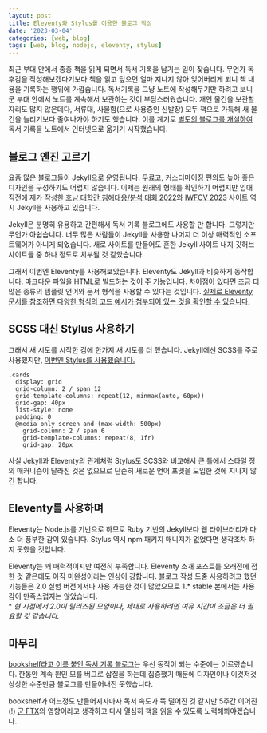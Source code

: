 ```yaml
---
layout: post
title: Eleventy와 Stylus를 이용한 블로그 작성
date: '2023-03-04'
categories: [web, blog]
tags: [web, blog, nodejs, eleventy, stylus]
---
```


최근 부대 안에서 종종 책을 읽게 되면서 독서 기록을 남기는 일이 잦습니다. 무언가 독후감을 작성해보겠다기보다 책을 읽고 덮으면 얼마 지나지 않아 잊어버리게 되니 책 내용을 기록하는 행위에 가깝습니다. 독서기록을 그냥 노트에 작성해두기만 하려고 보니 군 부대 안에서 노트를 계속해서 보관하는 것이 부담스러웠습니다. 개인 물건을 보관할 자리도 많지 않은데다, 서류대, 사물함(으로 사용중인 신발장) 모두 책으로 가득해 새 물건을 늘리기보다 줄여나가야 하기도 했습니다. 이를 계기로 [별도의 블로그를 개설하여](https://books.jonghyeon.me) 독서 기록을 노트에서 인터넷으로 옮기기 시작했습니다.  

## 블로그 엔진 고르기
요즘 많은 블로그들이 Jekyll으로 운영됩니다. 무료고, 커스터마이징 편의도 높아 좋은 디자인을 구성하기도 어렵지 않습니다. 이제는 원래의 형태를 확인하기 어렵지만 입대 직전에 제가 작성한 [호남 대학간 침해대응/분석 대회 2022](https://hccc2022.github.io)와 [IWFCV 2023](https://iwfcv2023.github.io/) 사이트 역시 Jekyll을 사용하고 있습니다.  

Jekyll은 분명히 유용하고 간편해서 독서 기록 블로그에도 사용할 만 합니다. 그렇지만 무언가 아쉽습니다. 너무 많은 사람들이 Jekyll을 사용한 나머지 더 이상 매력적인 소프트웨어가 아니게 되었습니다. 새로 사이트를 만들어도 흔한 Jekyll 사이트 내지 깃허브 사이트들 중 하나 정도로 치부될 것 같았습니다.  

그래서 이번엔 Eleventy를 사용해보았습니다. Eleventy도 Jekyll과 비슷하게 동작합니다. 마크다운 파일을 HTML로 빌드하는 것이 주 기능입니다. 차이점이 있다면 조금 더 많은 종류의 템플릿 언어와 문서 형식을 사용할 수 있다는 것입니다. [실제로 Eleventy 문서를 참조하면 다양한 형식의 코드 예시가 첨부되어 있는 것을 확인할 수 있습니다.](https://www.11ty.dev/docs/layouts/)

## SCSS 대신 Stylus 사용하기
그래서 새 시도를 시작한 김에 한가지 새 시도를 더 했습니다. Jekyll에선 SCSS를 주로 사용했지만, [이번엔 Stylus를 사용했습니다.](https://github.com/ShapeLayer/bookshelf/tree/main/src/stylus)  

```stylus
.cards
  display: grid
  grid-column: 2 / span 12
  grid-template-columns: repeat(12, minmax(auto, 60px))
  grid-gap: 40px
  list-style: none
  padding: 0
  @media only screen and (max-width: 500px)
    grid-column: 2 / span 6
    grid-template-columns: repeat(8, 1fr)
    grid-gap: 20px
```

사실 Jekyll과 Eleventy의 관계처럼 Stylus도 SCSS와 비교해서 큰 틀에서 스타일 정의 매커니즘이 달라진 것은 없으므로 단순히 새로운 언어 포맷을 도입한 것에 지나지 않긴 합니다.  

## Eleventy를 사용하며
Eleventy는 Node.js를 기반으로 하므로 Ruby 기반의 Jekyll보다 웹 라이브러리가 다소 더 풍부한 감이 있습니다. Stylus 역시 npm 패키지 매니저가 없었다면 생각조차 하지 못했을 것입니다.  

Eleventy는 꽤 매력적이지만 여전히 부족합니다. Eleventy 소개 포스트를 오래전에 접한 것 같은데도 아직 미완성이라는 인상이 강합니다. 블로그 작성 도중 사용하려고 했던 기능들은 2.0 실험 버전에서나 사용 가능한 것이 많았으므로 1.* stable 본에서는 사용감이 만족스럽지는 않았습니다.  
\* _현 시점에서 2.0이 릴리즈된 모양이나, 제대로 사용하려면 여유 시간이 조금은 더 필요할 것 같습니다._  

## 마무리
[bookshelf라고 이름 붙인 독서 기록 블로그](https://books.Jonghyeon.me)는 우선 동작이 되는 수준에는 이르렀습니다. 한동안 계속 원인 모를 버그로 삽질을 하는데 집중했기 때문에 디자인이나 이것저것 상상한 수준만큼 블로그를 만들어내진 못했습니다.  

bookshelf가 어느정도 만들어지자마자 독서 속도가 뚝 떨어진 것 같지만 5주간 이어진(!) [군 FTX](https://en.wikipedia.org/wiki/Field_training_exercise)의 영향이라고 생각하고 다시 열심히 책을 읽을 수 있도록 노력해봐야겠습니다.  
